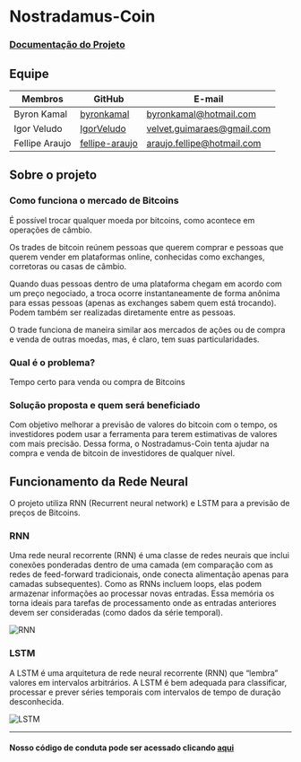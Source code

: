 # Nostradamus-Coin

### [Documentação do Projeto](https://github.com/deeplearningunb/Nostradamus-Coin/blob/master/documento_visao.md)
## Equipe

|Membros|GitHub|E-mail|
|--|--|--|
|Byron Kamal|[byronkamal](https://github.com/byronkamal)|byronkamal@hotmail.com|
|Igor Veludo|[IgorVeludo](https://github.com/fellipe-araujo)|velvet.guimaraes@gmail.com|
|Fellipe Araujo|[fellipe-araujo](https://github.com/IgorVeludo)|araujo.fellipe@hotmail.com|

## Sobre o projeto

### Como funciona o mercado de Bitcoins
É possível trocar qualquer moeda por bitcoins, como acontece em operações de câmbio.

Os trades de bitcoin reúnem pessoas que querem comprar e pessoas que querem vender em plataformas online, conhecidas como exchanges, corretoras ou casas de câmbio.

Quando duas pessoas dentro de uma plataforma chegam em acordo com um preço negociado, a troca ocorre instantaneamente de forma anônima para essas pessoas (apenas as exchanges sabem quem está trocando). Podem também ser realizadas diretamente entre as pessoas.

O trade funciona de maneira similar aos mercados de ações ou de compra e venda de outras moedas, mas, é claro, tem suas particularidades.

### Qual é o problema?
Tempo certo para venda ou compra de Bitcoins

### Solução proposta e quem será beneficiado
Com objetivo melhorar a previsão de valores do bitcoin com o tempo, os investidores podem usar a ferramenta para terem estimativas de valores com mais precisão. Dessa forma, o Nostradamus-Coin tenta ajudar  na compra e venda de bitcoin de investidores de qualquer nível.

## Funcionamento da Rede Neural
O projeto utiliza RNN (Recurrent neural network) e LSTM para a previsão de preços de Bitcoins.

### RNN
Uma rede neural recorrente (RNN) é uma classe de redes neurais que inclui conexões ponderadas dentro de uma camada (em comparação com as redes de feed-forward tradicionais, onde conecta alimentação apenas para camadas subsequentes). Como as RNNs incluem loops, elas podem armazenar informações ao processar novas entradas. Essa memória os torna ideais para tarefas de processamento onde as entradas anteriores devem ser consideradas (como dados da série temporal).

![RNN](https://miro.medium.com/max/627/1*xLcQd_xeBWHeC6CeYSJ9bA.png)

### LSTM
A LSTM é uma arquitetura de rede neural recorrente (RNN) que “lembra” valores em intervalos arbitrários. A LSTM é bem adequada para classificar, processar e prever séries temporais com intervalos de tempo de duração desconhecida.

![LSTM](https://i0.wp.com/deeplearningbook.com.br/wp-content/uploads/2019/08/lstmcell.png?w=542)

-------
#### Nosso código de conduta pode ser acessado clicando [aqui](https://github.com/deeplearningunb/Nostradamus-Coin/blob/master/CODE_OF_CONDUCT.md)
